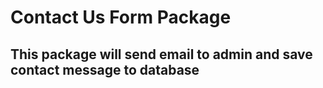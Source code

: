 # Contact Us Form Package

## This package will send email to admin and save contact message to database
